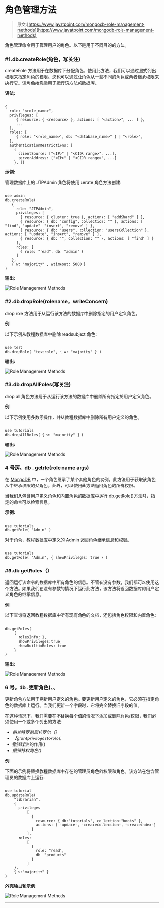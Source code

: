 # 角色管理方法

> 原文:[https://www.javatpoint.com/mongodb-role-management-methods](https://www.javatpoint.com/mongodb-role-management-methods)

角色管理命令用于管理用户的角色。以下是用于不同目的的方法。

### #1.db.createRole(角色，写关注)

createRole 方法用于在数据库下分配角色。使用此方法，我们可以通过显式列出权限来指定角色的权限。您也可以通过让角色从一些不同的角色或两者继承权限来执行它。该角色始终适用于运行该方法的数据库。

**语法:**

```

{
  role: "<role_name>",
  privileges: [
     { resource: { <resource> }, actions: [ "<action>", ... ] },
     ...
  ],
  roles: [
     { role: "<role_name>", db: "<database_name>" } | "<role>",
  ],
  authenticationRestrictions: [
    {
      clientSource: ["<IP>" | "<CIDR range>", ...],
      serverAddress: ["<IP>" | "<CIDR range>", ...]
    }, ]}

```

**示例:**

管理数据库上的 JTPAdmin 角色将使用 cerate 角色方法创建:

```

use admin
db.createRole(
   {
     role: "JTPAdmin",
     privileges: [
       { resource: { cluster: true }, actions: [ "addShard" ] },
       { resource: { db: "config", collection: "" }, actions: [ "find", "update", "insert", "remove" ] },
       { resource: { db: "users", collection: "usersCollection" }, actions: [ "update", "insert", "remove" ] },
       { resource: { db: "", collection: "" }, actions: [ "find" ] }
     ],
     roles: [
       { role: "read", db: "admin" }
     ]
   },
   { w: "majority" , wtimeout: 5000 }
)

```

**输出:**

![Role Management Methods](../Images/9bcc43b48c58867ea9aa79cea0222c33.png)

### #2.db.dropRole(rolename，writeConcern)

drop role 方法用于从运行该方法的数据库中删除指定的用户定义角色。

**例**

以下示例从教程数据库中删除 readsubject 角色:

```

use test
db.dropRole( "testrole", { w: "majority" } )

```

**输出:**

![Role Management Methods](../Images/009d02e8700eb0ad5749c3505112283c.png)

### #3.db.dropAllRoles(写关注)

drop all 角色方法用于从运行该方法的数据库中删除所有指定的用户定义角色。

**例**

以下示例使用多数写操作，并从教程数据库中删除所有用户定义的角色。

```

use tutorials
db.dropAllRoles( { w: "majority" } )

```

**输出:**

![Role Management Methods](../Images/cd3e0927aa7934142d1f8b40d98f4fd9.png)

### 4 号房。db . getrle(role name args)

在 [MongoDB](https://www.javatpoint.com/mongodb-tutorial) 中，一个角色继承了某个其他角色的实例。此方法用于获取该角色从中继承权限的父角色。此外，可以使用此方法返回角色的所有权限。

当我们从包含用户定义角色和内置角色的数据库中运行 db.getRole()方法时，指定的命令可以检索信息。

**示例:**

```

use tutorials
db.getRole( "Admin" )

```

对于角色，教程数据库中定义的 Admin 返回角色继承信息和权限。

```

use tutorials
db.getRole( "Admin", { showPrivileges: true } )

```

### #5.db.getRoles（）

返回运行该命令的数据库中所有角色的信息。不管有没有参数，我们都可以使用这个方法。如果我们在没有参数的情况下运行此方法，该方法将返回数据库的用户定义角色的继承信息。

**例**

以下查询将返回教程数据库中所有现有角色的文档，还包括角色权限和内置角色:

```

db.getRoles(
    {
      rolesInfo: 1,
      showPrivileges:true,
      showBuiltinRoles: true
    }
)

```

**输出:**

![Role Management Methods](../Images/9f02af5a015b2803421142559fbc33cc.png)

### 6 号。db .更新角色(<rolename>、<update>、</update></rolename>

更新角色方法用于更新用户定义的角色。要更新用户定义的角色，它必须在指定角色的数据库上运行。当我们更新一个字段时，它将完全替换旧字段的值。

在这种情况下，我们需要在不替换每个值的情况下添加或删除角色/权限，我们必须使用一个或多个列出的方法:

*   *格兰特罗勒斯托罗尔（）*
*   *【grantprivilegestorole()*
*   撤销煤油的作用()
*   *撤销特权角色()*

**例**

下面的示例将替换教程数据库中存在的管理员角色的权限和角色。该方法在包含管理员的数据库上运行:

```

use tutorial
db.updateRole(
    "librarian",
    {
      privileges:
          [
            {
              resource: { db:"tutorials", collection:"books" },
              actions: [ "update", "createCollection", "createIndex"]
            }
          ],
      roles:
          [
            {
              role: "read",
              db: "products"
            }
          ]
    },
    { w:"majority" }
)

```

**外壳输出和示例:**

![Role Management Methods](../Images/dfff6a0bcba4f8086d27a69a2fcea957.png)

* * *